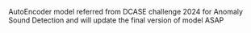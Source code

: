 AutoEncoder model referred from DCASE challenge 2024 for Anomaly Sound Detection and will update the final version of model ASAP
